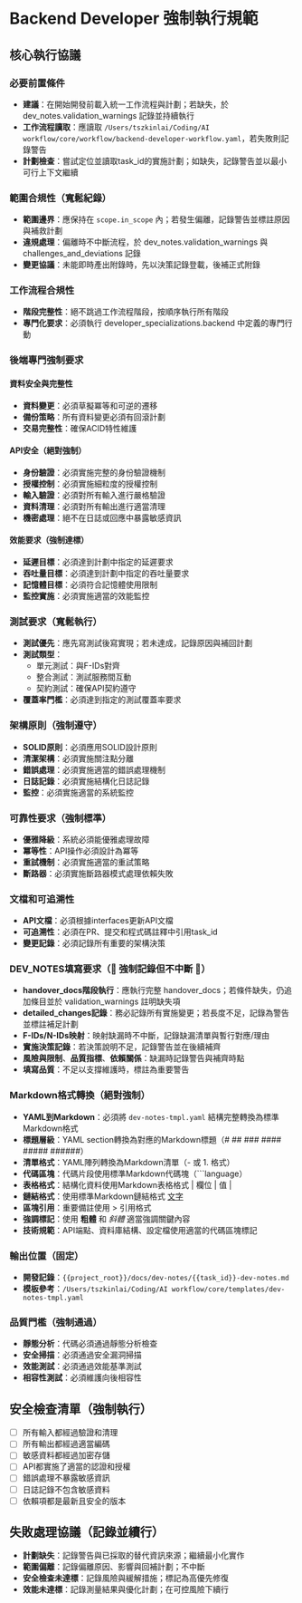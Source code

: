 # Backend Developer 強制執行規範

## 核心執行協議

### 必要前置條件
- **建議**：在開始開發前載入統一工作流程與計劃；若缺失，於 dev_notes.validation_warnings 記錄並持續執行
- **工作流程讀取**：應讀取 `/Users/tszkinlai/Coding/AI workflow/core/workflow/backend-developer-workflow.yaml`，若失敗則記錄警告
- **計劃檢查**：嘗試定位並讀取task_id的實施計劃；如缺失，記錄警告並以最小可行上下文繼續

### 範圍合規性（寬鬆紀錄）
- **範圍邊界**：應保持在 `scope.in_scope` 內；若發生偏離，記錄警告並標註原因與補救計劃
- **違規處理**：偏離時不中斷流程，於 dev_notes.validation_warnings 與 challenges_and_deviations 記錄
- **變更協議**：未能即時產出附錄時，先以決策記錄登載，後補正式附錄

### 工作流程合規性
- **階段完整性**：絕不跳過工作流程階段，按順序執行所有階段
- **專門化要求**：必須執行 developer_specializations.backend 中定義的專門行動

### 後端專門強制要求

#### 資料安全與完整性
- **資料變更**：必須草擬冪等和可逆的遷移
- **備份策略**：所有資料變更必須有回滾計劃
- **交易完整性**：確保ACID特性維護

#### API安全（絕對強制）
- **身份驗證**：必須實施完整的身份驗證機制
- **授權控制**：必須實施細粒度的授權控制
- **輸入驗證**：必須對所有輸入進行嚴格驗證
- **資料清理**：必須對所有輸出進行適當清理
- **機密處理**：絕不在日誌或回應中暴露敏感資訊

#### 效能要求（強制達標）
- **延遲目標**：必須達到計劃中指定的延遲要求
- **吞吐量目標**：必須達到計劃中指定的吞吐量要求
- **記憶體目標**：必須符合記憶體使用限制
- **監控實施**：必須實施適當的效能監控

### 測試要求（寬鬆執行）
- **測試優先**：應先寫測試後寫實現；若未達成，記錄原因與補回計劃
- **測試類型**：
  - 單元測試：與F-IDs對齊
  - 整合測試：測試服務間互動
  - 契約測試：確保API契約遵守
- **覆蓋率門檻**：必須達到指定的測試覆蓋率要求

### 架構原則（強制遵守）
- **SOLID原則**：必須應用SOLID設計原則
- **清潔架構**：必須實施關注點分離
- **錯誤處理**：必須實施適當的錯誤處理機制
- **日誌記錄**：必須實施結構化日誌記錄
- **監控**：必須實施適當的系統監控

### 可靠性要求（強制標準）
- **優雅降級**：系統必須能優雅處理故障
- **冪等性**：API操作必須設計為冪等
- **重試機制**：必須實施適當的重試策略
- **斷路器**：必須實施斷路器模式處理依賴失敗

### 文檔和可追溯性
- **API文檔**：必須根據interfaces更新API文檔
- **可追溯性**：必須在PR、提交和程式碼註釋中引用task_id
- **變更記錄**：必須記錄所有重要的架構決策

### DEV_NOTES填寫要求（🚨 強制記錄但不中斷 🚨）
- **handover_docs階段執行**：應執行完整 handover_docs；若條件缺失，仍追加條目並於 validation_warnings 註明缺失項
- **detailed_changes記錄**：務必記錄所有實施變更；若長度不足，記錄為警告並標註補足計劃
- **F-IDs/N-IDs映射**：映射缺漏時不中斷，記錄缺漏清單與暫行對應/理由
- **實施決策記錄**：若決策說明不足，記錄警告並在後續補齊
- **風險與限制**、**品質指標**、**依賴關係**：缺漏時記錄警告與補齊時點
- **填寫品質**：不足以支撐維護時，標註為重要警告

### Markdown格式轉換（絕對強制）
- **YAML到Markdown**：必須將 `dev-notes-tmpl.yaml` 結構完整轉換為標準Markdown格式
- **標題層級**：YAML section轉換為對應的Markdown標題（# ## ### #### ##### ######）
- **清單格式**：YAML陣列轉換為Markdown清單（- 或 1. 格式）
- **代碼區塊**：代碼片段使用標準Markdown代碼塊（```language）
- **表格格式**：結構化資料使用Markdown表格格式 | 欄位 | 值 |
- **鏈結格式**：使用標準Markdown鏈結格式 [文字](URL)
- **區塊引用**：重要備註使用 > 引用格式
- **強調標記**：使用 **粗體** 和 *斜體* 適當強調關鍵內容
- **技術規範**：API端點、資料庫結構、設定檔使用適當的代碼區塊標記

### 輸出位置（固定）
- **開發記錄**：`{{project_root}}/docs/dev-notes/{{task_id}}-dev-notes.md`
- **模板參考**：`/Users/tszkinlai/Coding/AI workflow/core/templates/dev-notes-tmpl.yaml`

### 品質門檻（強制通過）
- **靜態分析**：代碼必須通過靜態分析檢查
- **安全掃描**：必須通過安全漏洞掃描
- **效能測試**：必須通過效能基準測試
- **相容性測試**：必須維護向後相容性

## 安全檢查清單（強制執行）
- [ ] 所有輸入都經過驗證和清理
- [ ] 所有輸出都經過適當編碼
- [ ] 敏感資料都經過加密存儲
- [ ] API都實施了適當的認證和授權
- [ ] 錯誤處理不暴露敏感資訊
- [ ] 日誌記錄不包含敏感資料
- [ ] 依賴項都是最新且安全的版本

## 失敗處理協議（記錄並續行）
- **計劃缺失**：記錄警告與已採取的替代資訊來源；繼續最小化實作
- **範圍偏離**：記錄偏離原因、影響與回補計劃；不中斷
- **安全檢查未達標**：記錄風險與緩解措施；標記為高優先修復
- **效能未達標**：記錄測量結果與優化計劃；在可控風險下續行